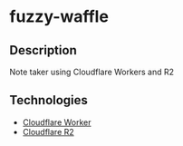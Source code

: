 # fuzzy-waffle

## Description
Note taker using Cloudflare Workers and R2 

## Technologies
- [Cloudflare Worker](https://workers.cloudflare.com/)
- [Cloudflare R2](https://www.cloudflare.com/developer-platform/products/r2/)